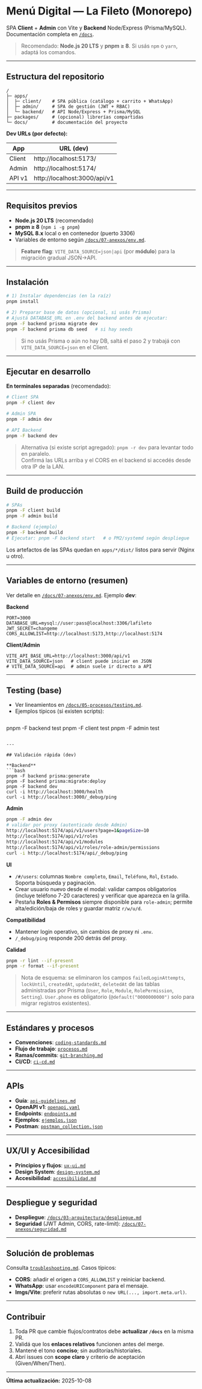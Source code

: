 # Menú Digital — La Fileto (Monorepo)

SPA **Client** + **Admin** con Vite y **Backend** Node/Express (Prisma/MySQL).  
Documentación completa en [`/docs`](./docs).

> Recomendado: **Node.js 20 LTS** y **pnpm ≥ 8**. Si usás `npm` o `yarn`, adaptá los comandos.

---

## Estructura del repositorio

```
/
├─ apps/
│  ├─ client/    # SPA pública (catálogo + carrito + WhatsApp)
│  ├─ admin/     # SPA de gestión (JWT + RBAC)
│  └─ backend/   # API Node/Express + Prisma/MySQL
├─ packages/     # (opcional) librerías compartidas
└─ docs/         # documentación del proyecto
```

**Dev URLs (por defecto):**

| App     | URL (dev)                   |
|---------|-----------------------------|
| Client  | http://localhost:5173/      |
| Admin   | http://localhost:5174/      |
| API v1  | http://localhost:3000/api/v1|

---

## Requisitos previos

- **Node.js 20 LTS** (recomendado)  
- **pnpm ≥ 8** (`npm i -g pnpm`)  
- **MySQL 8.x** local o en contenedor (puerto 3306)  
- Variables de entorno según [`/docs/07-anexos/env.md`](./docs/07-anexos/env.md).

> **Feature flag**: `VITE_DATA_SOURCE=json|api` (por **módulo**) para la migración gradual JSON→API.

---

## Instalación

```bash
# 1) Instalar dependencias (en la raíz)
pnpm install

# 2) Preparar base de datos (opcional, si usás Prisma)
# Ajustá DATABASE_URL en .env del backend antes de ejecutar:
pnpm -F backend prisma migrate dev
pnpm -F backend prisma db seed   # si hay seeds
```

> Si no usás Prisma o aún no hay DB, saltá el paso 2 y trabajá con `VITE_DATA_SOURCE=json` en el Client.

---

## Ejecutar en desarrollo

**En terminales separadas** (recomendado):

```bash
# Client SPA
pnpm -F client dev

# Admin SPA
pnpm -F admin dev

# API Backend
pnpm -F backend dev
```

> Alternativa (si existe script agregado): `pnpm -r dev` para levantar todo en paralelo.  
> Confirmá las URLs arriba y el CORS en el backend si accedés desde otra IP de la LAN.

---

## Build de producción

```bash
# SPAs
pnpm -F client build
pnpm -F admin build

# Backend (ejemplo)
pnpm -F backend build
# Ejecutar: pnpm -F backend start   # o PM2/systemd según despliegue
```

Los artefactos de las SPAs quedan en `apps/*/dist/` listos para servir (Nginx u otro).

---

## Variables de entorno (resumen)

Ver detalle en [`/docs/07-anexos/env.md`](./docs/07-anexos/env.md). Ejemplo **dev**:

**Backend**
```
PORT=3000
DATABASE_URL=mysql://user:pass@localhost:3306/lafileto
JWT_SECRET=changeme
CORS_ALLOWLIST=http://localhost:5173,http://localhost:5174
```

**Client/Admin**
```
VITE_API_BASE_URL=http://localhost:3000/api/v1
VITE_DATA_SOURCE=json   # client puede iniciar en JSON
# VITE_DATA_SOURCE=api  # admin suele ir directo a API
```

---

## Testing (base)

- Ver lineamientos en [`/docs/05-procesos/testing.md`](./docs/05-procesos/testing.md).  
- Ejemplos típicos (si existen scripts):
  ```bash
pnpm -F backend test
pnpm -F client test
pnpm -F admin test
```

---

## Validación rápida (dev)

**Backend**
```bash
pnpm -F backend prisma:generate
pnpm -F backend prisma:migrate:deploy
pnpm -F backend dev
curl -i http://localhost:3000/health
curl -i http://localhost:3000/_debug/ping
```

**Admin**
```bash
pnpm -F admin dev
# validar por proxy (autenticado desde Admin)
http://localhost:5174/api/v1/users?page=1&pageSize=10
http://localhost:5174/api/v1/roles
http://localhost:5174/api/v1/modules
http://localhost:5174/api/v1/roles/role-admin/permissions
curl -i http://localhost:5174/api/_debug/ping
```

**UI**
- `/#/users`: columnas `Nombre completo`, `Email`, `Teléfono`, `Rol`, `Estado`. Soporta búsqueda y paginación.
- Crear usuario nuevo desde el modal: validar campos obligatorios (incluye teléfono 7-20 caracteres) y verificar que aparezca en la grilla.
- Pestaña **Roles & Permisos** siempre disponible para `role-admin`; permite alta/edición/baja de roles y guardar matriz `r/w/u/d`.

**Compatibilidad**
- Mantener login operativo, sin cambios de proxy ni `.env`.
- `/_debug/ping` responde 200 detrás del proxy.

**Calidad**
```bash
pnpm -r lint --if-present
pnpm -r format --if-present
```

> Nota de esquema: se eliminaron los campos `failedLoginAttempts`, `lockUntil`, `createdAt`, `updatedAt`, `deletedAt` de las tablas administradas por Prisma (`User`, `Role`, `Module`, `RolePermission`, `Setting`). `User.phone` es obligatorio (`@default("0000000000")` solo para migrar registros existentes).

---

## Estándares y procesos

- **Convenciones**: [`coding-standards.md`](./docs/05-procesos/coding-standards.md)  
- **Flujo de trabajo**: [`procesos.md`](./docs/05-procesos/procesos.md)  
- **Ramas/commits**: [`git-branching.md`](./docs/05-procesos/git-branching.md)  
- **CI/CD**: [`ci-cd.md`](./docs/05-procesos/ci-cd.md)

---

## APIs

- **Guía**: [`api-guidelines.md`](./docs/06-apis/api-guidelines.md)  
- **OpenAPI v1**: [`openapi.yaml`](./docs/06-apis/openapi.yaml)  
- **Endpoints**: [`endpoints.md`](./docs/06-apis/endpoints.md)  
- **Ejemplos**: [`ejemplos.json`](./docs/06-apis/ejemplos.json)  
- **Postman**: [`postman_collection.json`](./docs/06-apis/postman_collection.json)

---

## UX/UI y Accesibilidad

- **Principios y flujos**: [`ux-ui.md`](./docs/04-ux-ui/ux-ui.md)  
- **Design System**: [`design-system.md`](./docs/04-ux-ui/design-system.md)  
- **Accesibilidad**: [`accesibilidad.md`](./docs/04-ux-ui/accesibilidad.md)

---

## Despliegue y seguridad

- **Despliegue**: [`/docs/03-arquitectura/despliegue.md`](./docs/03-arquitectura/despliegue.md)  
- **Seguridad** (JWT Admin, CORS, rate-limit): [`/docs/07-anexos/seguridad.md`](./docs/07-anexos/seguridad.md)

---

## Solución de problemas

Consulta [`troubleshooting.md`](./docs/07-anexos/troubleshooting.md). Casos típicos:
- **CORS**: añadir el origen a `CORS_ALLOWLIST` y reiniciar backend.
- **WhatsApp**: usar `encodeURIComponent` para el mensaje.
- **Imgs/Vite**: preferir rutas absolutas o `new URL(..., import.meta.url)`.

---

## Contribuir

1. Toda PR que cambie flujos/contratos debe **actualizar `/docs`** en la misma PR.  
2. Validá que los **enlaces relativos** funcionen antes del merge.  
3. Mantené el tono **conciso**; sin auditorías/historiales.  
4. Abrí issues con **scope claro** y criterio de aceptación (Given/When/Then).

---

**Última actualización:** 2025-10-08
